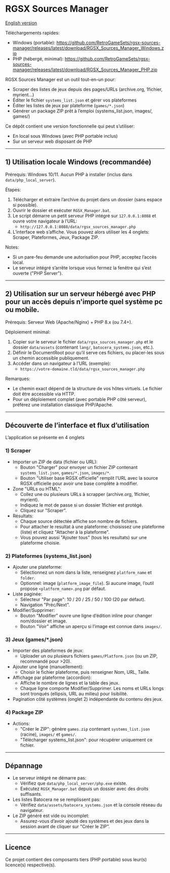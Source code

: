 # RGSX Sources Manager

[English version](./README.en.md)

Téléchargements rapides:
- Windows (portable): https://github.com/RetroGameSets/rgsx-sources-manager/releases/latest/download/RGSX_Sources_Manager_Windows.zip
- PHP (hébergé, minimal): https://github.com/RetroGameSets/rgsx-sources-manager/releases/latest/download/RGSX_Sources_Manager_PHP.zip

RGSX Sources Manager est un outil tout-en-un pour:
- Scraper des listes de jeux depuis des pages/URLs (archive.org, 1fichier, myrient…)
- Éditer le fichier `systems_list.json` et gérer vos plateformes
- Éditer les listes de jeux par plateforme (`games/*.json`)
- Générer un package ZIP prêt à l’emploi (systems_list.json, images/, games/)

Ce dépôt contient une version fonctionnelle qui peut s’utiliser:
- En local sous Windows (avec PHP portable inclus)
- Sur un serveur web disposant de PHP

---

## 1) Utilisation locale Windows (recommandée)

Prérequis: Windows 10/11. Aucun PHP à installer (inclus dans `data/php_local_server`).

Étapes:
1. Télécharger et extraire l’archive du projet dans un dossier (sans espace si possible).
2. Ouvrir le dossier et exécuter `RGSX_Manager.bat`.
3. Le script démarre un petit serveur PHP intégré sur `127.0.0.1:8088` et ouvre votre navigateur à l’URL:
   - `http://127.0.0.1:8088/data/rgsx_sources_manager.php`
4. L’interface web s’affiche. Vous pouvez alors utiliser les 4 onglets: Scraper, Plateformes, Jeux, Package ZIP.

Notes:
- Si un pare-feu demande une autorisation pour PHP, acceptez l’accès local.
- Le serveur intégré s’arrête lorsque vous fermez la fenêtre qui s’est ouverte ("PHP Server").

---

## 2) Utilisation sur un serveur hébergé avec PHP pour un accès depuis n'importe quel système pc ou mobile.

Prérequis: Serveur Web (Apache/Nginx) + PHP 8.x (ou 7.4+).

Déploiement minimal:
1. Copier sur le serveur le fichier `data/rgsx_sources_manager.php` et le dossier `data/assets` (contenant `lang/`, `batocera_systems.json`, etc.).
2. Définir le DocumentRoot pour qu’il serve ces fichiers, ou placer-les sous un chemin accessible publiquement.
3. Accéder dans un navigateur à l’URL (exemple):
   - `https://votre-domaine.tld/data/rgsx_sources_manager.php`

Remarques:
- Le chemin exact dépend de la structure de vos hôtes virtuels. Le fichier doit être accessible via HTTP.
- Pour un déploiement complet (avec portable PHP côté serveur), préférez une installation classique PHP/Apache.

---

## Découverte de l’interface et flux d’utilisation

L’application se présente en 4 onglets

### 1) Scraper
- Importer un ZIP de data (fichier ou URL):
  - Bouton "Charger" pour envoyer un fichier ZIP contenant `systems_list.json`, `games/*.json`, `images/*`.
  - Bouton "Utiliser base RGSX officielle" remplit l’URL avec la source RGSX officielle pour avoir une base complète à modifier.
- Zone "URLs ou HTML":
  - Collez une ou plusieurs URLs à scrapper (archive.org, 1fichier, myrient).
  - Indiquez le mot de passe si un dossier 1fichier est protégé.
  - Cliquez sur "Scraper".
- Résultats:
  - Chaque source détectée affiche son nombre de fichiers.
  - Pour attacher le resultat à une plateforme: choisissez une plateforme (liste) et cliquez "Attacher à la plateforme".
  - Vous pouvez aussi "Ajouter tous" (tous les resultats) sur une plateforme choisie.

### 2) Plateformes (systems_list.json)
- Ajouter une plateforme:
  - Sélectionnez un nom dans la liste, renseignez `platform_name` et `folder`.
  - Optionnel: image (`platform_image_file`). Si aucune image, l’outil propose `<platform_name>.png` par défaut.
- Liste paginée:
  - Sélecteur "Par page": 10 / 20 / 25 / 50 / 100 (20 par défaut).
  - Navigation "Préc/Next".
- Modifier/Supprimer:
  - Bouton "Modifier" ouvre une ligne d’édition inline pour changer nom/dossier et image.
  - Bouton "Voir" affiche un aperçu si l’image est connue dans `images/`.

### 3) Jeux (games/*.json)
- Importer des plateformes de jeux:
  - Uploader un ou plusieurs fichiers `games/Platform.json` (ou un ZIP, recommandé pour >20).
- Ajouter une ligne (manuellement):
  - Choisir le fichier plateforme, puis renseigner Nom, URL, Taille.
- Affichage par plateforme (accordion):
  - Affiche le nombre de lignes et la table des jeux.
  - Chaque ligne comporte Modifier/Supprimer. Les noms et URLs longs sont tronqués (ellipsis, URL au milieu) pour lisibilité.
- Pagination côté systèmes (onglet 2) indépendante du contenu des jeux.

### 4) Package ZIP
- Actions:
  - "Créer le ZIP": génère `games.zip` contenant `systems_list.json` (racine), `images/` et `games/`.
  - "Télécharger systems_list.json": pour récupérer uniquement ce fichier.

---

## Dépannage

- Le serveur intégré ne démarre pas:
  - Vérifiez que `data/php_local_server/php.exe` existe.
  - Exécutez `RGSX_Manager.bat` depuis un dossier avec des droits suffisants.
- Les listes Batocera ne se remplissent pas:
  - Vérifiez `data/assets/batocera_systems.json` et la console réseau du navigateur.
- Le ZIP généré est vide ou incomplet:
  - Assurez-vous d’avoir ajouté des systèmes et des jeux dans la session avant de cliquer sur "Créer le ZIP".

---

## Licence

Ce projet contient des composants tiers (PHP portable) sous leur(s) licence(s) respective(s).
